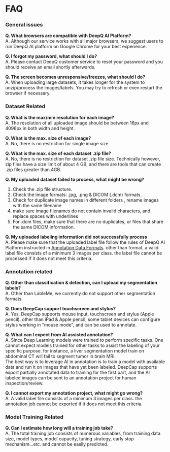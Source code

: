 # FAQ

### General issues

**Q. What browsers are compatible with DeepQ AI Platform?**  
A. Although our service works with all major browsers, we suggest users to run DeepQ AI platform on Google Chrome for your best experience. 

**Q. I forgot my password, what should I do?**  
A. Please contact DeepQ customer service to reset your password and you should receive an email shortly afterwards.

**Q. The screen becomes unresponsive/freezes, what should I do?**  
A. When uploading large datasets, it takes longer for the system to unzip/process the images/labels. You may try to refresh or even restart the browser if necessary.  



### Dataset Related

**Q. What is the max/min resolution for each image?**  
A. The resolution of all uploaded image should be between 16px and 4096px in both width and height.

**Q. What is the max. size of each image?**  
A. No, there is no restriction for single image size.

**Q. What is the max. size of each dataset .zip file?**  
A. No, there is no restriction for dataset .zip file size. Technically however, zip files have a size limit of about 4 GB, and there are tools that can create .zip files greater than 4GB.

**Q. My uploaded dataset failed to process, what might be wrong?**  
1. Check the .zip file structure.  
2. Check the image formats: .jpg, .png & DICOM \(.dcm\) formats.  
3. Check for duplicate image names in different folders , rename images with the same filename  
4. make sure image filenames do not contain invalid characters, and replace spaces with underlines  
5. For .dcm files, make sure that there are no duplicates, or files that share the same DICOM information.

**Q. My uploaded labeling information did not successfully process**  
A. Please make sure that the uploaded label file follow the rules of DeepQ AI Platform instructed in [Annotation Data Formats](../dataset/annotation-data-formats.md). other than format, a valid label file consists of a minimum 3 images per class. the label file cannot be processed if it does not meet this criteria.

### Annotation related

**Q. Other than classification & detection, can I upload my segmentation labels?**  
A. Other than LableMe, we currently do not support other segmentation formats. 

**Q. Does DeepCap support touchscreen and stylus?**  
A. Yes, DeepCap supports mouse input, touchscreen and stylus \(Apple pencil\). other than iPad & Apple pencil, some tablet devices can configure stylus working in "mouse mode", and can be used to annotate.

**Q. What can I expect from AI assisted annotation?**  
A. Since Deep Learning models were trained to perform specific tasks. One cannot expect models trained for other tasks to assist the labeling of your specific purpose. for instance, a liver segmentation model train on abdominal CT will fail to segment tumor in brain MRI.   
     The best way is to leverage AI in annotation is to train a model with available data and run it on images that have yet been labeled. DeepCap supports export partially annotated data to training for the first part, and the AI labeled images can be sent to an annotation project for human inspection/review.

**Q. I cannot export my annotation project, what might go wrong?**  
A. A valid label file consists of a minimum 3 images per class. the annotation job cannot be exported if it does not meet this criteria.

### Model Training Related

**Q. Can I estimate how long will a training job take?**  
A. The total training job consists of numerous variables, from training data size, model types, model capacity, tuning strategy, early stop mechanism...etc. and cannot be easily predicted. 



